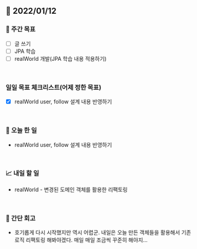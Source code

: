 ## 📅 2022/01/12


### 👏 주간 목표

- [ ] 글 쓰기
- [ ] JPA 학습
- [ ] realWorld 개발(JPA 학습 내용 적용하기)

<br/>

### 일일 목표 체크리스트(어제 정한 목표)

- [x] realWorld user, follow 설계 내용 반영하기

<br/>

### 💯 오늘 한 일

- realWorld user, follow 설계 내용 반영하기

<br/>

### 📈 내일 할 일

- realWorld - 변경된 도메인 객체를 활용한 리팩토링

<br/>

### 🤔 간단 회고

- 호기롭게 다시 시작했지만 역시 어렵군. 내일은 오늘 만든 객체들을 활용해서 기존 로직 리팩토링 해봐야겠다.
매일 매일 조금씩 꾸준히 해야지...


 








